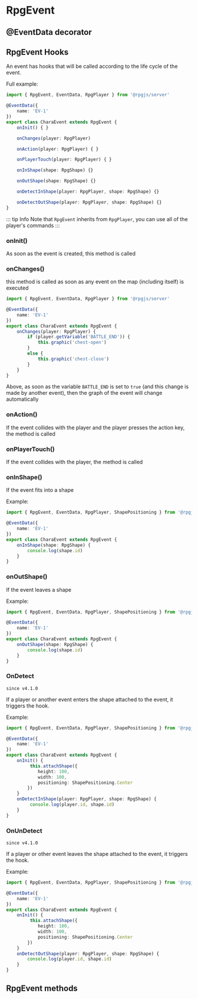 # RpgEvent

## @EventData decorator

<!--@include: ../api/EventData.md-->

## RpgEvent Hooks

An event has hooks that will be called according to the life cycle of the event.

Full example: 

```ts
import { RpgEvent, EventData, RpgPlayer } from '@rpgjs/server'

@EventData({
    name: 'EV-1'
})
export class CharaEvent extends RpgEvent {
    onInit() { }

    onChanges(player: RpgPlayer)

    onAction(player: RpgPlayer) { }

    onPlayerTouch(player: RpgPlayer) { }

    onInShape(shape: RpgShape) {}

    onOutShape(shape: RpgShape) {}

    onDetectInShape(player: RpgPlayer, shape: RpgShape) {}

    onDetectOutShape(player: RpgPlayer, shape: RpgShape) {}
}
```

::: tip Info
Note that `RpgEvent` inherits from `RpgPlayer`, you can use all of the player's commands
:::

### onInit()

As soon as the event is created, this method is called

### onChanges()

this method is called as soon as any event on the map (including itself) is executed

```ts
import { RpgEvent, EventData, RpgPlayer } from '@rpgjs/server'

@EventData({
    name: 'EV-1'
})
export class CharaEvent extends RpgEvent {
    onChanges(player: RpgPlayer) {
        if (player.getVariable('BATTLE_END')) {
            this.graphic('chest-open')
        }
        else {
            this.graphic('chest-close')
        }
    }
}
```

Above, as soon as the variable `BATTLE_END` is set to `true` (and this change is made by another event), then the graph of the event will change automatically

### onAction()

If the event collides with the player and the player presses the action key, the method is called

### onPlayerTouch()

If the event collides with the player, the method is called

### onInShape()

If the event fits into a shape

Example: 

```ts
import { RpgEvent, EventData, RpgPlayer, ShapePositioning } from '@rpgjs/server'

@EventData({
    name: 'EV-1'
})
export class CharaEvent extends RpgEvent {
    onInShape(shape: RpgShape) {
        console.log(shape.id)
    }
}
```

### onOutShape()

If the event leaves a shape

Example: 

```ts
import { RpgEvent, EventData, RpgPlayer, ShapePositioning } from '@rpgjs/server'

@EventData({
    name: 'EV-1'
})
export class CharaEvent extends RpgEvent {
    onOutShape(shape: RpgShape) {
        console.log(shape.id)
    }
}
```

### OnDetect

`since v4.1.0`

If a player or another event enters the shape attached to the event, it triggers the hook.

Example: 

```ts
import { RpgEvent, EventData, RpgPlayer, ShapePositioning } from '@rpgjs/server'

@EventData({
    name: 'EV-1'
})
export class CharaEvent extends RpgEvent {
    onInit() {
         this.attachShape({
            height: 100,
            width: 100,
            positioning: ShapePositioning.Center
        })
    }
    onDetectInShape(player: RpgPlayer, shape: RpgShape) {
         console.log(player.id, shape.id)
    }
}
```

### OnUnDetect

`since v4.1.0`

If a player or other event leaves the shape attached to the event, it triggers the hook.

Example: 

```ts
import { RpgEvent, EventData, RpgPlayer, ShapePositioning } from '@rpgjs/server'

@EventData({
    name: 'EV-1'
})
export class CharaEvent extends RpgEvent {
    onInit() {
         this.attachShape({
            height: 100,
            width: 100,
            positioning: ShapePositioning.Center
        })
    }
    onDetectOutShape(player: RpgPlayer, shape: RpgShape) {
        console.log(player.id, shape.id)
    }
}
```

## RpgEvent methods

<!--@include: ../api/RpgEvent.md-->